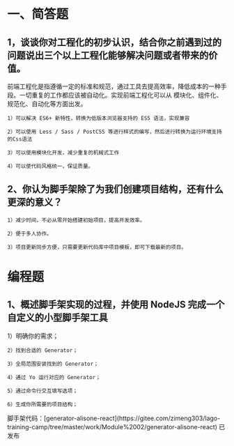 # 一、简答题
## 1，谈谈你对工程化的初步认识，结合你之前遇到过的问题说出三个以上工程化能够解决问题或者带来的价值。
<p>
    前端工程化是指遵循一定的标准和规范，通过工具去提高效率，降低成本的一种手段。一切重复的工作都应该被自动化。实现前端工程化可以从 模块化、组件化、规范化、自动化等方面出发。

    1）可以解决 ES6+ 新特性，转换为低版本浏览器支持的 ES5 语法，实现兼容

    2）可以使用 Less / Sass / PostCSS 等进行样式的编写，然后进行转换为运行环境支持的Css语法

    3）可以使用模块化开发，减少重复的机械式工作

    4）可以使代码风格统一，保证质量。
</p>

## 2、你认为脚手架除了为我们创建项目结构，还有什么更深的意义？
<p>

    1）减少时间，不必从零开始搭建初始项目，提高开发效率。

    2）便于多人协作。

    3）项目更新同步方便，只需要更新代码库中项目模板，即可下载最新的项目。
</p>


# 编程题
## 1、概述脚手架实现的过程，并使用 NodeJS 完成一个自定义的小型脚手架工具
<p>
    1）明确你的需求；
    
    2）找到合适的 Generator；
    
    3）全局范围安装找到的 Generator；
    
    4）通过 Yo 运行对应的 Generator；
    
    5）通过命令行交互填写选项；
    
    6）生成你所需要的项目结构；
</p>
脚手架代码：[generator-alisone-react](https://gitee.com/zimeng303/lago-training-camp/tree/master/work/Module%2002/generator-alisone-react)
已发布